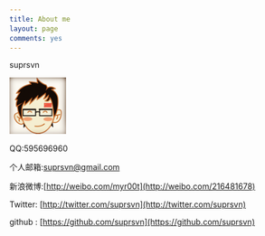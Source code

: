 ```yaml
---
title: About me
layout: page
comments: yes
---
```


suprsvn

<img src="../images/touxiang.png" width="100" height="100" /><br>

QQ:595696960

个人邮箱:suprsvn@gmail.com

新浪微博:[http://weibo.com/myr00t](http://weibo.com/216481678)

Twitter: [http://twitter.com/suprsvn](http://twitter.com/suprsvn)

github : [https://github.com/suprsvn](https://github.com/suprsvn)
